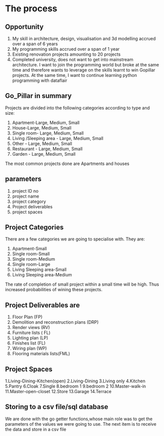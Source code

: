 # The process


## Opportunity
1. My skill in architecture, design, visualisation and 3d modelling accrued over a span of 6 years
2. My programming skills accrued over a span of 1 year
3. Existing renovation projects amounting to 20 projects 
4. Completed university, does not want to get into mainstream architecture. I want to join the programming world
   but broke at the same time and therefore wants to leverage on the skills learnt to win Gopillar projects. 
   At the same time, I want to continue learning python programming with dataflair
   


## Go_Pillar in summary

Projects are divided into the following categories according to type and size:
1. Apartment-Large, Medium, Small
2. House-Large, Medium, Small
3. Single room- Large, Medium, Small
4. Living /Sleeping area - Large, Medium, Small
5. Other - Large, Medium, Small
5. Restaurant - Large, Medium, Small
5. Garden - Large, Medium, Small


The most common projects done are Apartments and houses

## parameters

1. project ID no
2. project name
3. project category
4. Project deliverables
5. project spaces

## Project Categories
There are a few categories we are going to specialise with. 
They are:
1. Apartment-Small
2. Single room-Small
3. Single room-Medium
4. Single room-Large
5. Living Sleeping area-Small
6. Living Sleeping area-Medium

The rate of completion of small project within a
small time will be high. Thus increased probabilities of 
wining these projects.


## Project Deliverables are 
1. Floor Plan (FP)
2. Demolition and reconstruction plans (DRP)
3. Render views (RV)
4. Furniture lists ( FL)
5. Lighting plan (LP)
6. Finishes list (FL)
7. Wiring plan (WP)
8. Flooring materials lists(FML)


## Project Spaces
1.Living-Dining-Kitchen(open)
2.Living-Dining
3.Living only
4.Kitchen
5.Pantry
6.Cloak 
7.Single
8.bedroom 1
9.bedroom 2
10.Master-walk-in
11.Master-open-closet
12.Store
13.Garage
14.Terrace


## Storing to a csv file/sql database
We are done with the go getter functions,whose main role was to get the
parameters of the values we were going to use.
The next item is to receive the data and store in a csv file
